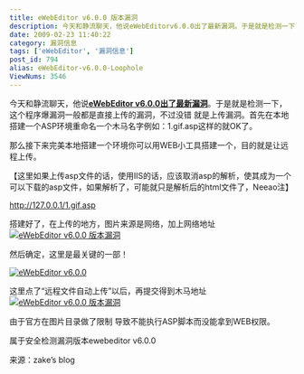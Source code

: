 ```yaml
---
title: eWebEditor v6.0.0 版本漏洞
description: 今天和静流聊天，他说eWebEditorv6.0.0出了最新漏洞。于是就是检测一下，这个程序爆漏洞一般都是直接上传的漏洞，不过没错就是上传漏洞。首先在本地搭建一个ASP环境重命名一个木马名字例如：1.gif.asp这样的就OK了。那么接下来完美本地搭建一个环境你可以用WEB小工具搭建一个，目的就是让远程上传。【这里如果上传asp文件的话，使用IIS的话，应该取消asp的解析，使其成为一个可以下载的asp文件，如果解析了，可能就只是解析后的html文件了，Neeao注】......
date: 2009-02-23 11:40:22
category: 漏洞信息
tags: ['eWebEditor', '漏洞信息']
post_id: 794
alias: eWebEditor-v6.0.0-Loophole
ViewNums: 3546
---
```


今天和静流聊天，他说[**eWebEditor v6.0.0出了最新漏洞**](/blog/ewebeditor-v600-loophole)。于是就是检测一下，这个程序爆漏洞一般都是直接上传的漏洞，不过没错 就是上传漏洞。首先在本地搭建一个ASP环境重命名一个木马名字例如：1.gif.asp这样的就OK了。

那么接下来完美本地搭建一个环境你可以用WEB小工具搭建一个，目的就是让远程上传。

【这里如果上传asp文件的话，使用IIS的话，应该取消asp的解析，使其成为一个可以下载的asp文件，如果解析了，可能就只是解析后的html文件了，Neeao注】

http://127.0.0.1/1.gif.asp

搭建好了，在上传的地方，图片来源是网络，加上网络地址[![eWebEditor v6.0.0 版本漏洞](http://www.hackeye.com/attachments/2009/02/12.jpg)](/blog/ewebeditor-v600-loophole)

然后确定，这里是最关键的一部！

[![eWebEditor v6.0.0](http://www.hackeye.com/attachments/2009/02/22.jpg)](/blog/ewebeditor-v600-loophole)

这里点了“远程文件自动上传”以后，再提交得到木马地址[![eWebEditor v6.0.0 版本漏洞](http://www.hackeye.com/attachments/2009/02/12.jpg)](/blog/ewebeditor-v600-loophole)

由于官方在图片目录做了限制 导致不能执行ASP脚本而没能拿到WEB权限。

属于安全检测漏洞版本ewebeditor v6.0.0

来源：zake’s blog

